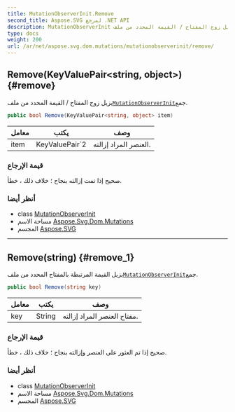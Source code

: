```yaml
---
title: MutationObserverInit.Remove
second_title: Aspose.SVG لمرجع .NET API
description: MutationObserverInit طريقة. يزيل زوج المفتاح / القيمة المحدد من ملفMutationObserverInitجمع.
type: docs
weight: 200
url: /ar/net/aspose.svg.dom.mutations/mutationobserverinit/remove/
---
```

## Remove(KeyValuePair&lt;string, object&gt;) {#remove}

يزيل زوج المفتاح / القيمة المحدد من ملف[`MutationObserverInit`](../)جمع.

```csharp
public bool Remove(KeyValuePair<string, object> item)
```

| معامل | يكتب | وصف |
| --- | --- | --- |
| item | KeyValuePair`2 | العنصر المراد إزالته. |

### قيمة الإرجاع

صحيح إذا تمت إزالته بنجاح ؛ خلاف ذلك ، خطأ.

### أنظر أيضا

* class [MutationObserverInit](../)
* مساحة الاسم [Aspose.Svg.Dom.Mutations](../../mutationobserverinit/)
* المجسم [Aspose.SVG](../../../)

---

## Remove(string) {#remove_1}

يزيل القيمة المرتبطة بالمفتاح المحدد من ملف[`MutationObserverInit`](../)جمع.

```csharp
public bool Remove(string key)
```

| معامل | يكتب | وصف |
| --- | --- | --- |
| key | String | مفتاح العنصر المراد إزالته. |

### قيمة الإرجاع

صحيح إذا تم العثور على العنصر وإزالته بنجاح ؛ خلاف ذلك ، خطأ.

### أنظر أيضا

* class [MutationObserverInit](../)
* مساحة الاسم [Aspose.Svg.Dom.Mutations](../../mutationobserverinit/)
* المجسم [Aspose.SVG](../../../)


